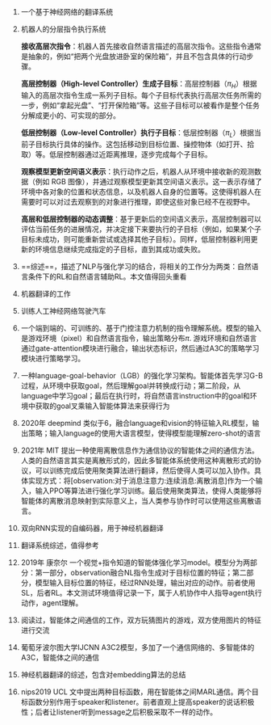 1. 一个基于神经网络的翻译系统

2. 机器人的分层指令执行系统

   **接收高层次指令**：机器人首先接收自然语言描述的高层次指令。这些指令通常是抽象的，例如“把两个光盘放进卧室的保险箱”，并且不包含具体的行动步骤。

   **高层控制器（High-level Controller）生成子目标**：高层控制器（$\pi_H$）根据输入的高层次指令生成一系列子目标。每个子目标代表执行高层次任务所需的一步，例如“拿起光盘”、“打开保险箱”等。这些子目标可以被看作是整个任务分解成更小的、可实现的部分。

   **低层控制器（Low-level Controller）执行子目标**：低层控制器（$\pi_L$）根据当前子目标执行具体的操作。这包括移动到目标位置、操控物体（如打开、拾取）等。低层控制器通过近距离推理，逐步完成每个子目标。

   **观察模型更新空间语义表示**：执行动作之后，机器人从环境中接收新的观测数据（例如 RGB 图像），并通过观察模型更新其空间语义表示。这一表示存储了环境中各对象的位置和状态信息，以及机器人自身的位置等。这使得机器人在需要时可以对过去观察到的对象进行推理，即使这些对象已经不在视野中。

   **高层和低层控制器的动态调整**：基于更新后的空间语义表示，高层控制器可以评估当前任务的进展情况，并决定接下来要执行的子目标（例如，如果某个子目标未成功，则可能重新尝试或选择其他子目标）。同样，低层控制器利用更新的环境信息继续完成指定的子目标，直到其成功或失败。

3. ==综述==，描述了NLP与强化学习的结合，将相关的工作分为两类：自然语言条件下的RL和自然语言辅助RL。本文值得回头重看

4. 机器翻译的工作

5. 训练人工神经网络驾驶汽车

6. 一个端到端的、可训练的、基于门控注意力机制的指令理解系统。模型的输入是游戏环境（pixel）和自然语言指令，输出策略分布$\pi$. 游戏环境和自然语言通过gate-attention模块进行融合，输出状态标识，然后通过A3C的策略学习模块进行策略学习。

7. 一种language-goal-behavior（LGB）的强化学习架构。智能体首先学习G-B过程，从环境中获取goal，然后理解goal并转换成行动；第二阶段，从language中学习goal；最后在执行时，将自然语言instruction中的goal和环境中获取的goal叉乘输入智能体算法来获得行为

8. 2020年 deepmind 类似于6，融合language和vision的特征输入RL模型，输出策略；输入language的使用大语言模型，使得模型能理解zero-shot的语言

9. 2021年 MIT 提出一种使用离散信息作为通信协议的智能体之间的通信方法。人类的自然语言其实是离散形式的，因此多智能体系统使用这种离散形式的协议，可以训练完成后使用聚类算法进行翻译，然后使得人类可以加入协作。具体实现方式：将[observation:对于消息注意力:连续消息:离散消息]作为一个输入，输入PPO等算法进行强化学习训练。最后使用聚类算法，使得人类能够将智能体的离散消息映射到实际意义上，当人类参与协作时可以使用这些离散语言。

10. 双向RNN实现的自编码器，用于神经机器翻译

11. 翻译系统综述，值得参考

12. 2019年 康奈尔 一个视觉+指令知道的智能体强化学习model。模型分为两部分：第一部分，observation融合NL指令生成对于目标位置的特征；第二部分，模型输入目标位置的特征，经过RNN处理，输出对应的动作。前者使用SL，后者RL。本文测试环境值得记录一下，属于人机协作中人指导agent执行动作，agent理解。

13. 阅读过，智能体之间通信的工作，双方玩猜图片的游戏，双方使用图片的特征进行交流

14. 葡萄牙波尔图大学IJCNN A3C2模型，多加了一个通信网络的、多智能体的A3C，智能体之间的通信

15. 神经机器翻译的综述，包含对embedding算法的总结

16. nips2019 UCL 文中提出两种目标函数，用在智能体之间MARL通信。两个目标函数分别作用于speaker和listener。前者直观上提高speaker的说话积极性；后者让listener听到message之后积极采取不一样的动作。